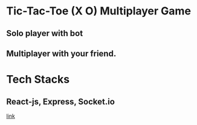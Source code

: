# Tic-Tac-Toe (X O)  Multiplayer Game

## Solo player with bot
## Multiplayer with your friend.
#

# Tech Stacks

## React-js, Express, Socket.io

[link](https://tic-tac-toe-frontend-riyazurrazak.vercel.app/)
